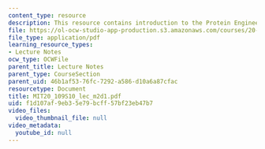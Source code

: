 ```yaml
---
content_type: resource
description: This resource contains introduction to the Protein Engineering module.
file: https://ol-ocw-studio-app-production.s3.amazonaws.com/courses/20-109-laboratory-fundamentals-in-biological-engineering-spring-2010/f1d107af9eb35e79bcff57bf23eb47b7_MIT20_109S10_lec_m2d1.pdf
file_type: application/pdf
learning_resource_types:
- Lecture Notes
ocw_type: OCWFile
parent_title: Lecture Notes
parent_type: CourseSection
parent_uid: 46b1af53-76fc-7292-a586-d10a6a87cfac
resourcetype: Document
title: MIT20_109S10_lec_m2d1.pdf
uid: f1d107af-9eb3-5e79-bcff-57bf23eb47b7
video_files:
  video_thumbnail_file: null
video_metadata:
  youtube_id: null
---
```

